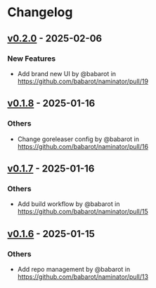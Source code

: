 # Changelog

## [v0.2.0](https://github.com/babarot/naminator/compare/v0.1.8...v0.2.0) - 2025-02-06
### New Features
- Add brand new UI by @babarot in https://github.com/babarot/naminator/pull/19

## [v0.1.8](https://github.com/babarot/naminator/compare/v0.1.7...v0.1.8) - 2025-01-16
### Others
- Change goreleaser config by @babarot in https://github.com/babarot/naminator/pull/16

## [v0.1.7](https://github.com/babarot/naminator/compare/v0.1.6...v0.1.7) - 2025-01-16
### Others
- Add build workflow by @babarot in https://github.com/babarot/naminator/pull/15

## [v0.1.6](https://github.com/babarot/naminator/compare/v0.1.5...v0.1.6) - 2025-01-15
### Others
- Add repo management by @babarot in https://github.com/babarot/naminator/pull/13

